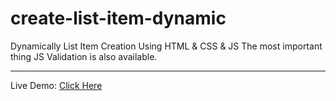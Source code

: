 # create-list-item-dynamic

Dynamically List Item Creation Using HTML & CSS & JS
The most important thing JS Validation is also available.
<hr>
Live Demo: <a href="https://hemant-bhat.github.io/create-list-item-dynamic/">Click Here</a>
